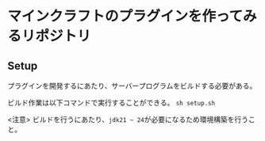 # マインクラフトのプラグインを作ってみるリポジトリ

## Setup

プラグインを開発するにあたり、サーバープログラムをビルドする必要がある。

ビルド作業は以下コマンドで実行することができる。
`sh setup.sh`

<注意>
ビルドを行うにあたり、`jdk21 ~ 24`が必要になるため環境構築を行うこと。
